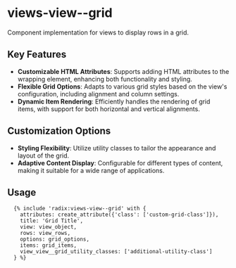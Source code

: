 # views-view--grid

Component implementation for views to display rows in a grid.

## Key Features

- **Customizable HTML Attributes**: Supports adding HTML attributes to the wrapping element, enhancing both functionality and styling.
- **Flexible Grid Options**: Adapts to various grid styles based on the view's configuration, including alignment and column settings.
- **Dynamic Item Rendering**: Efficiently handles the rendering of grid items, with support for both horizontal and vertical alignments.

## Customization Options

- **Styling Flexibility**: Utilize utility classes to tailor the appearance and layout of the grid.
- **Adaptive Content Display**: Configurable for different types of content, making it suitable for a wide range of applications.

## Usage

```twig
  {% include 'radix:views-view--grid' with {
    attributes: create_attribute({'class': ['custom-grid-class']}),
    title: 'Grid Title',
    view: view_object,
    rows: view_rows,
    options: grid_options,
    items: grid_items,
    view_view__grid_utility_classes: ['additional-utility-class']
  } %}
```
